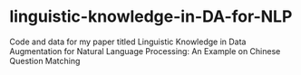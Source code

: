 # linguistic-knowledge-in-DA-for-NLP
Code and data for my paper titled Linguistic Knowledge in Data Augmentation for Natural Language Processing: An Example on Chinese Question Matching
